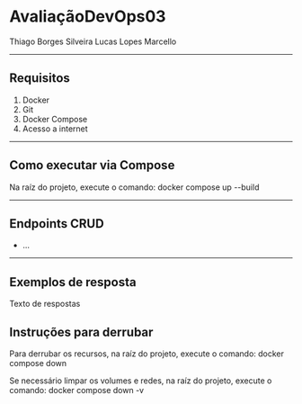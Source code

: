 # AvaliaçãoDevOps03

Thiago Borges Silveira
Lucas Lopes Marcello

---

## Requisitos

1.   Docker
2.   Git
3.   Docker Compose
4.   Acesso a internet

---

## Como executar via Compose

Na raíz do projeto, execute o comando:
docker compose up --build

---

## Endpoints CRUD

- ... 

---

## Exemplos de resposta

Texto de respostas

## Instruções para derrubar

Para derrubar os recursos, na raíz do projeto, execute o comando:
docker compose down

Se necessário limpar os volumes e redes, na raíz do projeto, execute o comando:
docker compose down -v